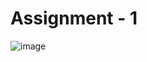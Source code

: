 # Assignment - 1

![image](https://user-images.githubusercontent.com/125846055/226174249-a3f3791f-5f19-44f7-9482-d317645b3461.png)
